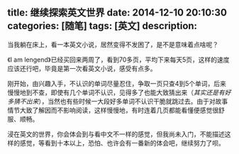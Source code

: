 title: 继续探索英文世界
date: 2014-12-10 20:10:30
categories: [随笔]
tags: [英文]
description: 
---
当我躺在床上，看一本英文小说，居然变得不发困了，是不是意味着点啥呢？

《I am lengend》已经买回来两周了，看到70多页，平均下来每天5页，这样的速度应该还行吧，毕竟是第一次看英文小说，感受有点多。
<!--more-->
刚开始，由兴趣入手，不认识的单词尽量忍住，争取一页只查4到5个单词，后来慢慢地到不查，即使有几个单词不认识，见得多了也能大致猜出来（*其实还是有好多猜不出来*），当然也有些时候一大段好多单词不认识干脆就跳过去。由于对故事情节大致了解因而不影响阅读，这样慢慢地，有时连着几页都能看懂便感觉很舒服、顺畅。

浸在英文的世界，你会体会到与看中文不一样的感觉，但我尚未入门，不能描述这样的感觉，等看到十本以上，恐怕、也许会有一番新的体会吧，继续努力了呗。
